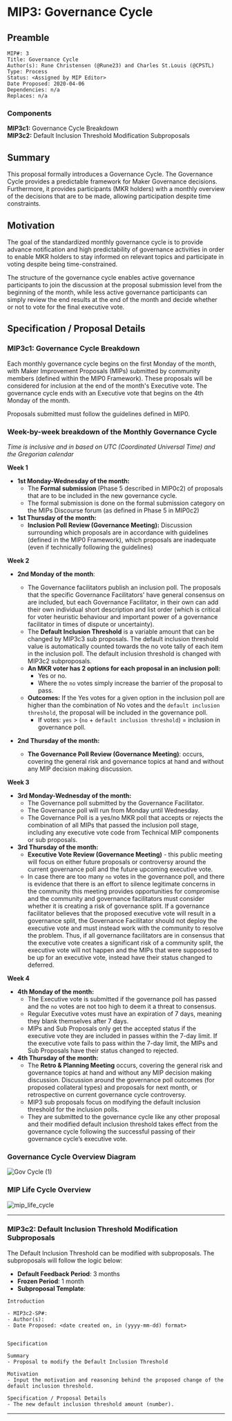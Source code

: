 # MIP3: Governance Cycle

## Preamble
```
MIP#: 3
Title: Governance Cycle
Author(s): Rune Christensen (@Rune23) and Charles St.Louis (@CPSTL)
Type: Process
Status: <Assigned by MIP Editor>
Date Proposed: 2020-04-06
Dependencies: n/a
Replaces: n/a
```

### Components
**MIP3c1:** Governance Cycle Breakdown  
**MIP3c2:** Default Inclusion Threshold Modification Subproposals  

## Summary

This proposal formally introduces a Governance Cycle. The Governance Cycle provides a predictable framework for Maker Governance decisions. Furthermore, it provides participants (MKR holders) with a monthly overview of the decisions that are to be made, allowing participation despite time constraints.

## Motivation

The goal of the standardized monthly governance cycle is to provide advance notification and high predictability of governance activities in order to enable MKR holders to stay informed on relevant topics and participate in voting despite being time-constrained.

The structure of the governance cycle enables active governance participants to join the discussion at the proposal submission level from the beginning of the month, while less active governance participants can simply review the end results at the end of the month and decide whether or not to vote for the final executive vote.

## Specification / Proposal Details

### MIP3c1: Governance Cycle Breakdown

Each monthly governance cycle begins on the first Monday of the month, with Maker Improvement Proposals (MIPs) submitted by community members (defined within the MIP0 Framework). These proposals will be considered for inclusion at the end of the month's Executive vote. The governance cycle ends with an Executive vote that begins on the 4th Monday of the month.

Proposals submitted must follow the guidelines defined in MIP0.


### Week-by-week breakdown of the Monthly Governance Cycle

  

*Time is inclusive and in based on UTC (Coordinated Universal Time) and the Gregorian calendar*

**Week 1**
-   **1st Monday-Wednesday of the month:**
	-   The **Formal submission** (Phase 5 described in MIP0c2) of proposals that are to be included in the new governance cycle.
	-   The formal submission is done on the formal submission category on the MIPs Discourse forum (as defined in Phase 5 in MIP0c2)
-   **1st Thursday of the month:**
	-  **Inclusion Poll Review (Governance Meeting):** Discussion surrounding which proposals are in accordance with guidelines (defined in the MIP0 Framework), which proposals are inadequate (even if technically following the guidelines)
    

**Week 2**

-   **2nd Monday of the month**:
	-   The Governance facilitators publish an inclusion poll. The proposals that the specific Governance Facilitators' have general consensus on are included, but each Governance Facilitator, in their own can add their own individual short description and list order (which is critical for voter heuristic behaviour and important power of a governance facilitator in times of dispute or uncertainty).
	-   The **Default Inclusion Threshold** is a variable amount that can be changed by MIP3c3 sub proposals. The default inclusion threshold value is automatically counted towards the no vote tally of each item in the inclusion poll. The default inclusion threshold is changed with MIP3c2 subproposals.
	-   **An MKR voter has 2 options for each proposal in an inclusion poll:**
		-   Yes or no.
		-   Where the `no` votes simply increase the barrier of the proposal to pass.
	-   **Outcomes:** If the Yes votes for a given option in the inclusion poll are higher than the combination of No votes and the `default inclusion threshold`, the proposal will be included in the governance poll.
		-   If votes: `yes` > (`no` + `default inclusion threshold`) = inclusion in governance poll.

-   **2nd Thursday of the month:**
	-   **The Governance Poll Review (Governance Meeting)**: occurs, covering the general risk and governance topics at hand and without any MIP decision making discussion.
    

**Week 3**
    

-   **3rd Monday-Wednesday of the month:**
	-   The Governance poll submitted by the Governance Facilitator.
	-   The Governance poll will run from Monday until Wednesday.
	-   The Governance Poll is a yes/no MKR poll that accepts or rejects the combination of all MIPs that passed the inclusion poll stage, including any executive vote code from Technical MIP components or sub proposals.
-   **3rd Thursday of the month:**
	-   **Executive Vote Review (Governance Meeting)** - this public meeting will focus on either future proposals or controversy around the current governance poll and the future upcoming executive vote.
	-   In case there are too many `no` votes in the governance poll, and there is evidence that there is an effort to silence legitimate concerns in the community this meeting provides opportunities for compromise and the community and governance facilitators must consider whether it is creating a risk of governance split. If a governance facilitator believes that the proposed executive vote will result in a governance split, the Governance Facilitator should not deploy the executive vote and must instead work with the community to resolve the problem. Thus, if all governance facilitators are in consensus that the executive vote creates a significant risk of a community split, the executive vote will not happen and the MIPs that were supposed to be up for an executive vote, instead have their status changed to deferred.
    

**Week 4**

-   **4th Monday of the month:**
	-   The Executive vote is submitted if the governance poll has passed and the `no` votes are not too high to deem it a threat to consensus.
	-   Regular Executive votes must have an expiration of 7 days, meaning they blank themselves after 7 days.
	-   MIPs and Sub Proposals only get the accepted status if the executive vote they are included in passes within the 7-day limit. If the executive vote fails to pass within the 7-day limit, the MIPs and Sub Proposals have their status changed to rejected.    
-   **4th Thursday of the month:**
	-   The **Retro & Planning Meeting** occurs, covering the general risk and governance topics at hand and without any MIP decision making discussion. Discussion around the governance poll outcomes (for proposed collateral types) and proposals for next month, or retrospective on current governance cycle controversy.
	-   MIP3 sub proposals focus on modifying the default inclusion threshold for the inclusion polls.
	-   They are submitted to the governance cycle like any other proposal and their modified default inclusion threshold takes effect from the governance cycle following the successful passing of their governance cycle’s executive vote.
    

### Governance Cycle Overview Diagram

![Gov Cycle (1)](https://user-images.githubusercontent.com/32653033/79087199-8acd2080-7d0c-11ea-8978-178aa61f52b9.png)

### MIP Life Cycle Overview
![mip_life_cycle](https://user-images.githubusercontent.com/32653033/79087211-8e60a780-7d0c-11ea-833a-70d12cad56aa.png)


---

### MIP3c2: Default Inclusion Threshold Modification Subproposals

The Default Inclusion Threshold can be modified with subproposals. The subproposals will follow the logic below: 
- **Default Feedback Period**: 3 months
- **Frozen Period**: 1 month
-   **Subproposal Template**:

```
Introduction

- MIP3c2-SP#:
- Author(s): 
- Date Proposed: <date created on, in (yyyy-mm-dd) format>


Specification

Summary
- Proposal to modify the Default Inclusion Threshold

Motivation
- Input the motivation and reasoning behind the proposed change of the default inclusion threshold.

Specification / Proposal Details
- The new default inclusion threshold amount (number).
```

---
